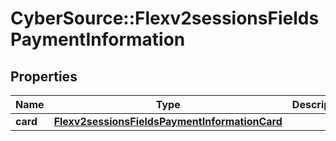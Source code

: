 # CyberSource::Flexv2sessionsFieldsPaymentInformation

## Properties
Name | Type | Description | Notes
------------ | ------------- | ------------- | -------------
**card** | [**Flexv2sessionsFieldsPaymentInformationCard**](Flexv2sessionsFieldsPaymentInformationCard.md) |  | [optional] 



